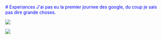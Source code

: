 <span style="color:blue">
# Experiances 
J'ai pas eu la premier journee des google, du coup je sais pas dire grande choses.

![](http://ocgainesville.org/assets/2014/05/ear-tipped-kitty2.jpg)

![](https://media.giphy.com/media/13gvXfEVlxQjDO/giphy.gif)
</span>
